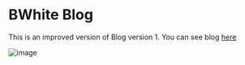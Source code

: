 # BWhite Blog

This is an improved version of Blog version 1. You can see blog [here](https://bwhite.vercel.app/)

![image](https://user-images.githubusercontent.com/75673452/154409479-2b9843b0-1dfc-4880-94d1-4e1526020afa.png)
